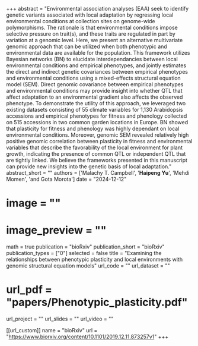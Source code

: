 +++ 
abstract = "Environmental association analyses (EAA) seek to identify genetic variants associated with local adaptation by regressing local environmental conditions at collection sites on genome-wide polymorphisms. The rationale is that environmental conditions impose selective pressure on trait(s), and these traits are regulated in part by variation at a genomic level. Here, we present an alternative multivariate genomic approach that can be utilized when both phenotypic and environmental data are available for the population. This framework utilizes Bayesian networks (BN) to elucidate interdependancies between local environmental conditions and empirical phenotypes, and jointly estimates the direct and indirect genetic covariances between empirical phenotypes and environmental conditions using a mixed-effects structural equation model (SEM). Direct genomic covariance between empirical phenotypes and environmental conditions may provide insight into whether QTL that affect adaptation to an environmental gradient also affects the observed phenotype. To demonstrate the utility of this approach, we leveraged two existing datasets consisting of 55 climate variables for 1,130 Arabidopsis accessions and empirical phenotypes for fitness and phenology collected on 515 accessions in two common garden locations in Europe. BN showed that plasticity for fitness and phenology was highly dependant on local environmental conditions. Moreover, genomic SEM revealed relatively high positive genomic correlation between plasticity in fitness and environmental variables that describe the favorability of the local environment for plant growth, indicating the presence of common QTL or independent QTL that are tightly linked. We believe the frameworks presented in this manuscript can provide new insights into the genetic basis of local adaptation."
abstract_short = ""
authors = ['Malachy T. Campbell', '__Haipeng Yu__', 'Mehdi Momen', 'and Gota Morota']
date = "2024-12-12"
# image = ""
# image_preview = ""
math = true
publication = "bioRxiv"
publication_short = "bioRxiv"
publication_types = ["0"]
selected = false
title = "Examining the relationships between phenotypic plasticity and local environments with genomic structural equation models"
url_code = ""
url_dataset = ""
# url_pdf = "papers/Phenotypic_plasticity.pdf"
url_project = ""
url_slides = ""
url_video = ""

[[url_custom]]
name = "bioRxiv"
url = "https://www.biorxiv.org/content/10.1101/2019.12.11.873257v1"
+++
